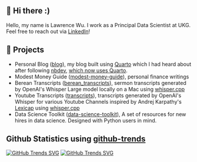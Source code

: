 ## 👋 Hi there :)
Hello, my name is Lawrence Wu. I work as a Principal Data Scientist at UKG. Feel free to reach out via [LinkedIn](https://www.linkedin.com/in/lawrencewu920/)!

## 🌱 Projects
* Personal Blog ([blog](https://lawwu.github.io/)), my blog built using [Quarto](https://quarto.org/) which I had heard about after following [nbdev](https://github.com/fastai/nbdev), [which now uses Quarto](https://www.fast.ai/posts/2022-07-28-nbdev2.html).
* Modest Money Guide ([modest-money-guide](https://lawwu.github.io/modest-money-guide/)), personal finance writings
* Berean Transcripts ([berean_transcripts](https://lawwu.github.io/berean_transcripts/)), sermon transcripts generated by OpenAI's Whisper Large model locally on a Mac using [whisper.cpp](https://github.com/ggerganov/whisper.cpp)
* Youtube Transcripts ([transcripts](https://lawwu.github.io/transcripts/)), transcripts generated by OpenAI's Whisper for various Youtube Channels inspired by Andrej Karpathy's [Lexicap](https://karpathy.ai/lexicap/index.html) using [whisper.cpp](https://github.com/ggerganov/whisper.cpp) 
* Data Science Toolkit ([data-science-toolkit](https://github.com/lawwu/data-science-toolkit)), A set of resources for new hires in data science. Designed with Python users in mind.

## Github Statistics using [github-trends](https://github.com/avgupta456/github-trends)
[![GitHub Trends SVG](https://api.githubtrends.io/user/svg/lawwu/langs)](https://githubtrends.io)
[![GitHub Trends SVG](https://api.githubtrends.io/user/svg/lawwu/repos?time_range=one_year&theme=classic)](https://githubtrends.io)
